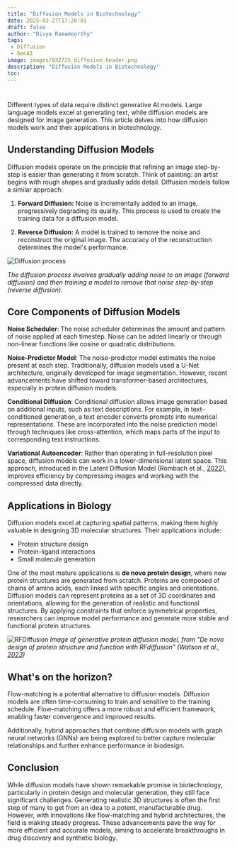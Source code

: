 ```yaml
---
title: "Diffusion Models in Biotechnology"
date: 2025-03-27T17:26:01
draft: false
author: "Divya Ramamoorthy"
tags:
 - Diffusion
 - GenAI
image: images/032725_diffusion_header.png
description: "Diffusion Models in Biotechnology"
toc:
---
```


#

Different types of data require distinct generative AI models. Large language models excel at generating text, while diffusion models are designed for image generation. This article delves into how diffusion models work and their applications in biotechnology.

## Understanding Diffusion Models
Diffusion models operate on the principle that refining an image step-by-step is easier than generating it from scratch. Think of painting: an artist begins with rough shapes and gradually adds detail. Diffusion models follow a similar approach:

1) **Forward Diffusion:** Noise is incrementally added to an image, progressively degrading its quality. This process is used to create the training data for a diffusion model.

1) **Reverse Diffusion:** A model is trained to remove the noise and reconstruct the original image. The accuracy of the reconstruction determines the model's performance.

![Diffusion process](/images/032725_diffusion_diag.png)

*The diffusion process involves gradually adding noise to an image (forward diffusion) and then training a model to remove that noise step-by-step (reverse diffusion).*

## Core Components of Diffusion Models

**Noise Scheduler**: The noise scheduler determines the amount and pattern of noise applied at each timestep. Noise can be added linearly or through non-linear functions like cosine or quadratic distributions.

**Noise-Predictor Model**: The noise-predictor model estimates the noise present at each step. Traditionally, diffusion models used a U-Net architecture, originally developed for image segmentation. However, recent advancements have shifted toward transformer-based architectures, especially in protein diffusion models.

**Conditional Diffusion**: Conditional diffusion allows image generation based on additional inputs, such as text descriptions. For example, in text-conditioned generation, a text encoder converts prompts into numerical representations. These are incorporated into the noise prediction model through techniques like cross-attention, which maps parts of the input to corresponding text instructions.

**Variational Autoencoder**: Rather than operating in full-resolution pixel space, diffusion models can work in a lower-dimensional latent space. This approach, introduced in the Latent Diffusion Model (Rombach et al., [2022](https://arxiv.org/abs/2112.10752)), improves efficiency by compressing images and working with the compressed data directly.

## Applications in Biology
Diffusion models excel at capturing spatial patterns, making them highly valuable in designing 3D molecular structures. Their applications include:

- Protein structure design
- Protein-ligand interactions
- Small molecule generation

One of the most mature applications is **de novo protein design**, where new protein structures are generated from scratch. Proteins are composed of chains of amino acids, each linked with specific angles and orientations. Diffusion models can represent proteins as a set of 3D coordinates and orientations, allowing for the generation of realistic and functional structures. By applying constraints that enforce symmetrical properties, researchers can improve model performance and generate more stable and functional protein structures.

![RFDiffusion](/images/032725_rfdiff.png)
*Image of generative protein diffusion model, from "De novo design of protein structure and function with RFdiffusion" (Watson et al., [2023](https://www.nature.com/articles/s41586-023-06415-8))*

## What's on the horizon?
Flow-matching is a potential alternative to diffusion models. Diffusion models are often time-consuming to train and sensitive to the training schedule. Flow-matching offers a more robust and efficient framework, enabling faster convergence and improved results.

Additionally, hybrid approaches that combine diffusion models with graph neural networks (GNNs) are being explored to better capture molecular relationships and further enhance performance in biodesign.

## Conclusion
While diffusion models have shown remarkable promise in biotechnology, particularly in protein design and molecular generation, they still face significant challenges. Generating realistic 3D structures is often the first step of many to get from an idea to a potent, manufacturable drug. However, with innovations like flow-matching and hybrid architectures, the field is making steady progress. These advancements pave the way for more efficient and accurate models, aiming to accelerate breakthroughs in drug discovery and synthetic biology.

